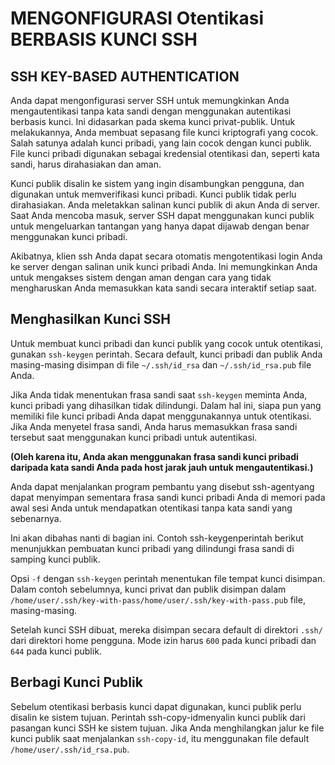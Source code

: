 # MENGONFIGURASI Otentikasi BERBASIS KUNCI SSH
## SSH KEY-BASED AUTHENTICATION
Anda dapat mengonfigurasi server SSH untuk memungkinkan Anda mengautentikasi tanpa kata sandi dengan menggunakan autentikasi berbasis kunci. Ini didasarkan pada skema kunci privat-publik. Untuk melakukannya, Anda membuat sepasang file kunci kriptografi yang cocok. Salah satunya adalah kunci pribadi, yang lain cocok dengan kunci publik. File kunci pribadi digunakan sebagai kredensial otentikasi dan, seperti kata sandi, harus dirahasiakan dan aman.

Kunci publik disalin ke sistem yang ingin disambungkan pengguna, dan digunakan untuk memverifikasi kunci pribadi. Kunci publik tidak perlu dirahasiakan. Anda meletakkan salinan kunci publik di akun Anda di server. Saat Anda mencoba masuk, server SSH dapat menggunakan kunci publik untuk mengeluarkan tantangan yang hanya dapat dijawab dengan benar menggunakan kunci pribadi.

Akibatnya, klien ssh Anda dapat secara otomatis mengotentikasi login Anda ke server dengan salinan unik kunci pribadi Anda. Ini memungkinkan Anda untuk mengakses sistem dengan aman dengan cara yang tidak mengharuskan Anda memasukkan kata sandi secara interaktif setiap saat.

## Menghasilkan Kunci SSH
Untuk membuat kunci pribadi dan kunci publik yang cocok untuk otentikasi, gunakan ```ssh-keygen``` perintah. Secara default, kunci pribadi dan publik Anda masing-masing disimpan di file ```~/.ssh/id_rsa``` dan ```~/.ssh/id_rsa.pub``` file Anda.

Jika Anda tidak menentukan frasa sandi saat ```ssh-keygen``` meminta Anda, kunci pribadi yang dihasilkan tidak dilindungi. Dalam hal ini, siapa pun yang memiliki file kunci pribadi Anda dapat menggunakannya untuk otentikasi. Jika Anda menyetel frasa sandi, Anda harus memasukkan frasa sandi tersebut saat menggunakan kunci pribadi untuk autentikasi.

<b>(Oleh karena itu, Anda akan menggunakan frasa sandi kunci pribadi daripada kata sandi Anda pada host jarak jauh untuk mengautentikasi.)</b>

Anda dapat menjalankan program pembantu yang disebut ssh-agentyang dapat menyimpan sementara frasa sandi kunci pribadi Anda di memori pada awal sesi Anda untuk mendapatkan otentikasi tanpa kata sandi yang sebenarnya.

Ini akan dibahas nanti di bagian ini. Contoh ssh-keygenperintah berikut menunjukkan pembuatan kunci pribadi yang dilindungi frasa sandi di samping kunci publik.


<!-- ini gambar -->
Opsi ```-f``` dengan ```ssh-keygen``` perintah menentukan file tempat kunci disimpan. Dalam contoh sebelumnya, kunci privat dan publik disimpan dalam ```/home/user/.ssh/key-with-pass/home/user/.ssh/key-with-pass.pub``` file, masing-masing.

Setelah kunci SSH dibuat, mereka disimpan secara default di direktori ```.ssh/``` dari direktori home pengguna. Mode izin harus ```600``` pada kunci pribadi dan ```644``` pada kunci publik.

## Berbagi Kunci Publik
Sebelum otentikasi berbasis kunci dapat digunakan, kunci publik perlu disalin ke sistem tujuan. Perintah ssh-copy-idmenyalin kunci publik dari pasangan kunci SSH ke sistem tujuan. Jika Anda menghilangkan jalur ke file kunci publik saat menjalankan ```ssh-copy-id```, itu menggunakan file default ```/home/user/.ssh/id_rsa.pub```.
